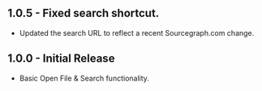 ## 1.0.5 - Fixed search shortcut.

- Updated the search URL to reflect a recent Sourcegraph.com change.

## 1.0.0 - Initial Release

- Basic Open File & Search functionality.
